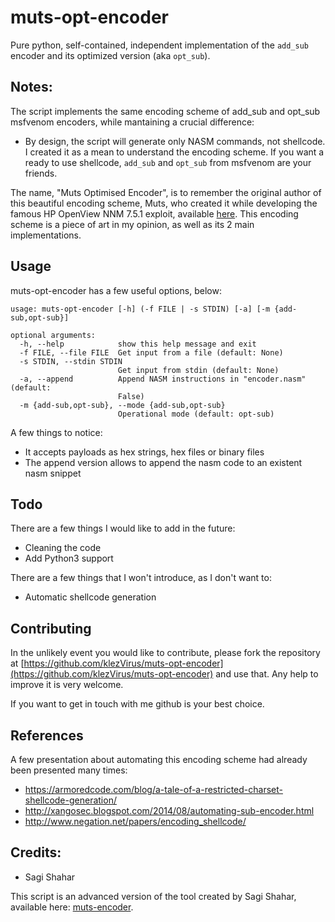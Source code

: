 # muts-opt-encoder

Pure python, self-contained, independent implementation of the `add_sub` encoder and its optimized version (aka `opt_sub`).

## Notes:

The script implements the same encoding scheme of add_sub and opt_sub msfvenom encoders, while mantaining a crucial difference:

* By design, the script will generate only NASM commands, not shellcode. I created it as a mean to understand the encoding scheme. If you want a ready to use shellcode, `add_sub` and `opt_sub` from msfvenom are your friends.

The name, "Muts Optimised Encoder", is to remember the original author of this beautiful encoding scheme, Muts, who created it while developing the famous HP OpenView NNM 7.5.1 exploit, available [here](http://www.exploit-db.com/exploits/5342/).
This encoding scheme is a piece of art in my opinion, as well as its 2 main implementations.

## Usage

muts-opt-encoder has a few useful options, below:

```
usage: muts-opt-encoder [-h] (-f FILE | -s STDIN) [-a] [-m {add-sub,opt-sub}]

optional arguments:
  -h, --help            show this help message and exit
  -f FILE, --file FILE  Get input from a file (default: None)
  -s STDIN, --stdin STDIN
                        Get input from stdin (default: None)
  -a, --append          Append NASM instructions in "encoder.nasm" (default:
                        False)
  -m {add-sub,opt-sub}, --mode {add-sub,opt-sub}
                        Operational mode (default: opt-sub)
```

A few things to notice:

* It accepts payloads as hex strings, hex files or binary files
* The append version allows to append the nasm code to an existent nasm snippet

## Todo

There are a few things I would like to add in the future:

* Cleaning the code
* Add Python3 support

There are a few things that I won't introduce, as I don't want to:

* Automatic shellcode generation

## Contributing

In the unlikely event you would like to contribute, please fork the repository at [https://github.com/klezVirus/muts-opt-encoder](https://github.com/klezVirus/muts-opt-encoder) and use that. Any help to improve it is very welcome.

If you want to get in touch with me github is your best choice.

## References

A few presentation about automating this encoding scheme had already been presented many times:

* https://armoredcode.com/blog/a-tale-of-a-restricted-charset-shellcode-generation/
* http://xangosec.blogspot.com/2014/08/automating-sub-encoder.html
* http://www.negation.net/papers/encoding_shellcode/

## Credits:

* Sagi Shahar

This script is an advanced version of the tool created by Sagi Shahar, available here: [muts-encoder](https://github.com/sagishahar/scripts/blob/master/muts_encoder.py).